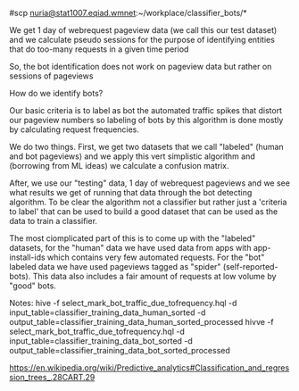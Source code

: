 #scp nuria@stat1007.eqiad.wmnet:~/workplace/classifier_bots/*

We get 1 day of webrequest pageview data (we call this our test dataset) and we calculate pseudo sessions for the purpose
of identifying entities that do too-many requests in a given time period

So, the bot identification does not work on pageview data but rather on sessions of pageviews

How do we identify bots?

Our basic criteria is to label as bot the automated traffic spikes
that distort our pageview numbers so labeling of bots by this algorithm 
is done mostly by calculating request frequencies.

We do two things. First, we get two datasets that we call "labeled" (human and bot pageviews) 
and we apply this vert simplistic algorithm and (borrowing from ML ideas) we calculate a 
confusion matrix. 

After, we use our "testing" data, 1 day of webrequest pageviews and we see what results we get 
of running that data through the bot detecting algorithm. To be clear the algorithm not a classifier
but rather just a 'criteria to label' that can be used to build a good dataset that can be used as 
the data to train a classifier.



The most ciomplicated part of this is to come up with the "labeled" datasets, for the "human"
data we have used data from apps with app-install-ids which contains very few automated requests.
For the "bot" labeled data we have used pageviews tagged as "spider" (self-reported-bots). This data also includes a fair amount of requests
at low volume by "good" bots.



Notes: 
hive -f select_mark_bot_traffic_due_tofrequency.hql -d input_table=classifier_training_data_human_sorted -d output_table=classifier_training_data_human_sorted_processed
hivve -f select_mark_bot_traffic_due_tofrequency.hql -d input_table=classifier_training_data_bot_sorted -d output_table=classifier_training_data_bot_sorted_processed



https://en.wikipedia.org/wiki/Predictive_analytics#Classification_and_regression_trees_.28CART.29
